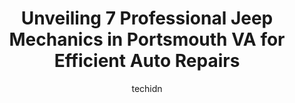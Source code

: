 ---
layout: ampstory
image: https://images.unsplash.com/photo-1580654712603-eb43273aff33?ixlib=rb-4.0.3&ixid=MnwxMjA3fDB8MHxwaG90by1wYWdlfHx8fGVufDB8fHx8&auto=format&fit=crop&w=640&h=853&q=80
author: techidn
featured: false
description: For top-quality automotive repairs and maintenance, visit the 7 best Jeep Mechanic in Portsmouth VA, USA. Their reputation for excellence and their dedication to customer satisfaction make t
title: Unveiling 7 Professional Jeep Mechanics in Portsmouth VA for Efficient Auto Repairs
cover:
   title: Unveiling 7 Professional Jeep Mechanics in Portsmouth VA for Efficient Auto Repairs
   subtitle: Rickpate
   background: https://images.unsplash.com/photo-1580654712603-eb43273aff33?ixlib=rb-4.0.3&ixid=MnwxMjA3fDB8MHxwaG90by1wYWdlfHx8fGVufDB8fHx8&auto=format&fit=crop&w=640&h=853&q=80

pages: 
 - layout: thirds
   top: <h1>#1 C&M Automotive and Truck Specialist, Inc.</h1>
   bottom: "<p>Great and friendly service! I been coming here for the past 5 years and never disappoint. Thank you for all your service 🙏.</p>"
   background: https://www.knot35.com/toplist/wp-content/uploads/2023/06/best-jeep-mechanic-1-in-portsmouth-va-1685834134.jpeg
   backgroundblur: true
 - layout: thirds
   top: <h1>#2 Import Autowerks, Inc.</h1>
   bottom: "<p>3040 High St, Portsmouth, VA 23707, United States</p>"
   background: https://www.knot35.com/toplist/wp-content/uploads/2023/06/best-jeep-mechanic-2-in-portsmouth-va-1685834135.jpeg
   cta:
      link: https://www.knot35.com/toplist/unveiling-7-professional-jeep-mechanics-in-portsmouth-va-for-efficient-auto-repairs/
      text: Unveiling 7 Professional Jeep Mechanics in Portsmouth VA for Efficient Auto Repairs
 - layout: thirds
   top: <h1>#3 Johnnys Auto Care</h1>
   bottom: "<p>3615 High St, Portsmouth, VA 23707, United States</p>"
   background: https://www.knot35.com/toplist/wp-content/uploads/2023/06/best-jeep-mechanic-3-in-portsmouth-va-1685834135.jpeg
   cta:
      link: https://www.knot35.com/toplist/unveiling-7-professional-jeep-mechanics-in-portsmouth-va-for-efficient-auto-repairs/
      text: Unveiling 7 Professional Jeep Mechanics in Portsmouth VA for Efficient Auto Repairs
 - layout: thirds
   top: <h1>#4 Chriss Auto Services</h1>
   bottom: "<p>3605 Dartmouth St #2, Portsmouth, VA 23707, United States</p>"
   background: https://images.unsplash.com/photo-1534312527009-56c7016453e6?ixlib=rb-4.0.3&ixid=MnwxMjA3fDB8MHxwaG90by1wYWdlfHx8fGVufDB8fHx8&auto=format&fit=crop&w=640&h=853&q=80
   cta:
      link: https://www.knot35.com/toplist/unveiling-7-professional-jeep-mechanics-in-portsmouth-va-for-efficient-auto-repairs/
      text: Unveiling 7 Professional Jeep Mechanics in Portsmouth VA for Efficient Auto Repairs
 - layout: thirds
   top: <h1>#5 A & E Unlimited</h1>
   bottom: "<p>3565 Western Branch Blvd, Portsmouth, VA 23707, United States</p>"
   background: https://images.unsplash.com/photo-1496096265110-f83ad7f96608?ixlib=rb-4.0.3&ixid=MnwxMjA3fDB8MHxwaG90by1wYWdlfHx8fGVufDB8fHx8&auto=format&fit=crop&w=640&h=853&q=80
   cta:
      link: https://www.knot35.com/toplist/unveiling-7-professional-jeep-mechanics-in-portsmouth-va-for-efficient-auto-repairs/
      text: Unveiling 7 Professional Jeep Mechanics in Portsmouth VA for Efficient Auto Repairs
 - layout: thirds
   top: <h1>#6 Kool Automotive</h1>
   bottom: "<p>1313 High St A, Portsmouth, VA 23704, United States</p>"
   background: https://images.unsplash.com/photo-1567095761054-7a02e69e5c43?ixlib=rb-4.0.3&ixid=MnwxMjA3fDB8MHxwaG90by1wYWdlfHx8fGVufDB8fHx8&auto=format&fit=crop&w=640&h=853&q=80
   cta:
      link: https://www.knot35.com/toplist/unveiling-7-professional-jeep-mechanics-in-portsmouth-va-for-efficient-auto-repairs/
      text: Unveiling 7 Professional Jeep Mechanics in Portsmouth VA for Efficient Auto Repairs
 - layout: thirds
   top: <h1>#7 Airline Automotive & Truck Center</h1>
   bottom: "<p>3308 Airline Blvd, Portsmouth, VA 23701, United States</p>"
   background: https://images.unsplash.com/photo-1540457036297-448b6b99e91c?ixlib=rb-4.0.3&ixid=MnwxMjA3fDB8MHxwaG90by1wYWdlfHx8fGVufDB8fHx8&auto=format&fit=crop&w=640&h=853&q=80
   cta:
      link: https://www.knot35.com/toplist/unveiling-7-professional-jeep-mechanics-in-portsmouth-va-for-efficient-auto-repairs/
      text: Unveiling 7 Professional Jeep Mechanics in Portsmouth VA for Efficient Auto Repairs
 - layout: thirds
   middle: Continue reading...
   background: https://images.unsplash.com/photo-1531169509526-f8f1fdaa4a67?ixlib=rb-4.0.3&ixid=MnwxMjA3fDB8MHxwaG90by1wYWdlfHx8fGVufDB8fHx8&auto=format&fit=crop&w=640&h=853&q=80
   cta:
      link: https://www.knot35.com/toplist/unveiling-7-professional-jeep-mechanics-in-portsmouth-va-for-efficient-auto-repairs/
      text: Unveiling 7 Professional Jeep Mechanics in Portsmouth VA for Efficient Auto Repairs
      
---